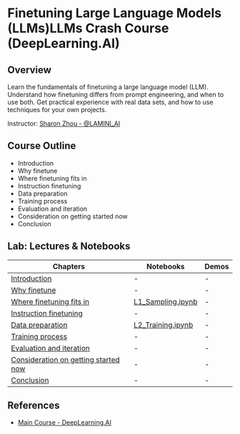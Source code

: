 # **Finetuning Large Language Models (LLMs)LLMs Crash Course (DeepLearning.AI)**

## Overview

Learn the fundamentals of finetuning a large language model (LLM). Understand how finetuning differs from prompt engineering, and when to use both. Get practical experience with real data sets, and how to use techniques for your own projects.

Instructor: [Sharon Zhou - @LAMINI_AI](https://x.com/realsharonzhou)

## Course Outline
- Introduction
- Why finetune
- Where finetuning fits in
- Instruction finetuning
- Data preparation
- Training process
- Evaluation and iteration
- Consideration on getting started now
- Conclusion

## Lab: Lectures & Notebooks

|Chapters|Notebooks|Demos|
|--|--|--|
|[Introduction](./lab/chapters/slides/00_intro/)|-|-|
|[Why finetune](./lab/chapters/slides/01_intuition/)|-|-|
|[Where finetuning fits in](./lab/chapters/slides/02_sampling/)|[L1_Sampling.ipynb](./lab/notebooks/L1_Sampling/L1_Sampling.ipynb)|-|
|[Instruction finetuning](./lab/chapters/slides/03_neuralnet/)|-|-|
|[Data preparation](./lab/chapters/slides/04_training/)|[L2_Training.ipynb](./lab/notebooks/L2_Training/L2_Training.ipynb)|-|
|[Training process](./lab/chapters/slides/05_controlling/)|-|-|
|[Evaluation and iteration](./lab/chapters/slides/06_speeding-up/)|-|-|
|[Consideration on getting started now](./lab/chapters/slides/07_summary/)|-|-|
|[Conclusion](./lab/chapters/slides/07_summary/)|-|-|

## References

- [Main Course - DeepLearning.AI](https://www.deeplearning.ai/short-courses/finetuning-large-language-models/)

